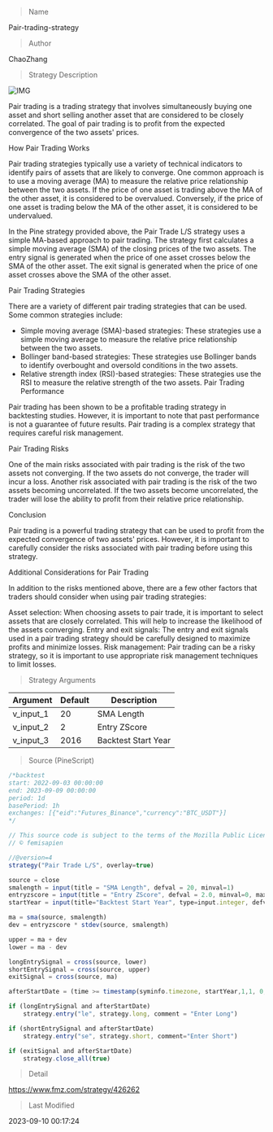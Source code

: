 
> Name

Pair-trading-strategy

> Author

ChaoZhang

> Strategy Description

 ![IMG](https://www.fmz.com/upload/asset/16fa0cfc72842ff46a7.png) 

Pair trading is a trading strategy that involves simultaneously buying one asset and short selling another asset that are considered to be closely correlated. The goal of pair trading is to profit from the expected convergence of the two assets' prices.

How Pair Trading Works

Pair trading strategies typically use a variety of technical indicators to identify pairs of assets that are likely to converge. One common approach is to use a moving average (MA) to measure the relative price relationship between the two assets. If the price of one asset is trading above the MA of the other asset, it is considered to be overvalued. Conversely, if the price of one asset is trading below the MA of the other asset, it is considered to be undervalued.

In the Pine strategy provided above, the Pair Trade L/S strategy uses a simple MA-based approach to pair trading. The strategy first calculates a simple moving average (SMA) of the closing prices of the two assets. The entry signal is generated when the price of one asset crosses below the SMA of the other asset. The exit signal is generated when the price of one asset crosses above the SMA of the other asset.

Pair Trading Strategies

There are a variety of different pair trading strategies that can be used. Some common strategies include:

* Simple moving average (SMA)-based strategies: These strategies use a simple moving average to measure the relative price relationship between the two assets.
* Bollinger band-based strategies: These strategies use Bollinger bands to identify overbought and oversold conditions in the two assets.
* Relative strength index (RSI)-based strategies: These strategies use the RSI to measure the relative strength of the two assets.
Pair Trading Performance

Pair trading has been shown to be a profitable trading strategy in backtesting studies. However, it is important to note that past performance is not a guarantee of future results. Pair trading is a complex strategy that requires careful risk management.

Pair Trading Risks

One of the main risks associated with pair trading is the risk of the two assets not converging. If the two assets do not converge, the trader will incur a loss. Another risk associated with pair trading is the risk of the two assets becoming uncorrelated. If the two assets become uncorrelated, the trader will lose the ability to profit from their relative price relationship.

Conclusion

Pair trading is a powerful trading strategy that can be used to profit from the expected convergence of two assets' prices. However, it is important to carefully consider the risks associated with pair trading before using this strategy.

Additional Considerations for Pair Trading

In addition to the risks mentioned above, there are a few other factors that traders should consider when using pair trading strategies:

Asset selection: When choosing assets to pair trade, it is important to select assets that are closely correlated. This will help to increase the likelihood of the assets converging.
Entry and exit signals: The entry and exit signals used in a pair trading strategy should be carefully designed to maximize profits and minimize losses.
Risk management: Pair trading can be a risky strategy, so it is important to use appropriate risk management techniques to limit losses.

> Strategy Arguments



|Argument|Default|Description|
|----|----|----|
|v_input_1|20|SMA Length|
|v_input_2|2|Entry ZScore|
|v_input_3|2016|Backtest Start Year|


> Source (PineScript)

``` javascript
/*backtest
start: 2022-09-03 00:00:00
end: 2023-09-09 00:00:00
period: 1d
basePeriod: 1h
exchanges: [{"eid":"Futures_Binance","currency":"BTC_USDT"}]
*/

// This source code is subject to the terms of the Mozilla Public License 2.0 at https://mozilla.org/MPL/2.0/
// © femisapien

//@version=4
strategy("Pair Trade L/S", overlay=true)

source = close
smalength = input(title = "SMA Length", defval = 20, minval=1)
entryzscore = input(title = "Entry ZScore", defval = 2.0, minval=0, maxval = 50)
startYear = input(title="Backtest Start Year", type=input.integer, defval=2016, minval=1980, maxval=2100)

ma = sma(source, smalength)
dev = entryzscore * stdev(source, smalength)

upper = ma + dev
lower = ma - dev

longEntrySignal = cross(source, lower)
shortEntrySignal = cross(source, upper)
exitSignal = cross(source, ma)

afterStartDate = (time >= timestamp(syminfo.timezone, startYear,1,1, 0, 0))

if (longEntrySignal and afterStartDate)
    strategy.entry("le", strategy.long, comment = "Enter Long")

if (shortEntrySignal and afterStartDate)
    strategy.entry("se", strategy.short, comment="Enter Short")

if (exitSignal and afterStartDate)
    strategy.close_all(true)
```

> Detail

https://www.fmz.com/strategy/426262

> Last Modified

2023-09-10 00:17:24

